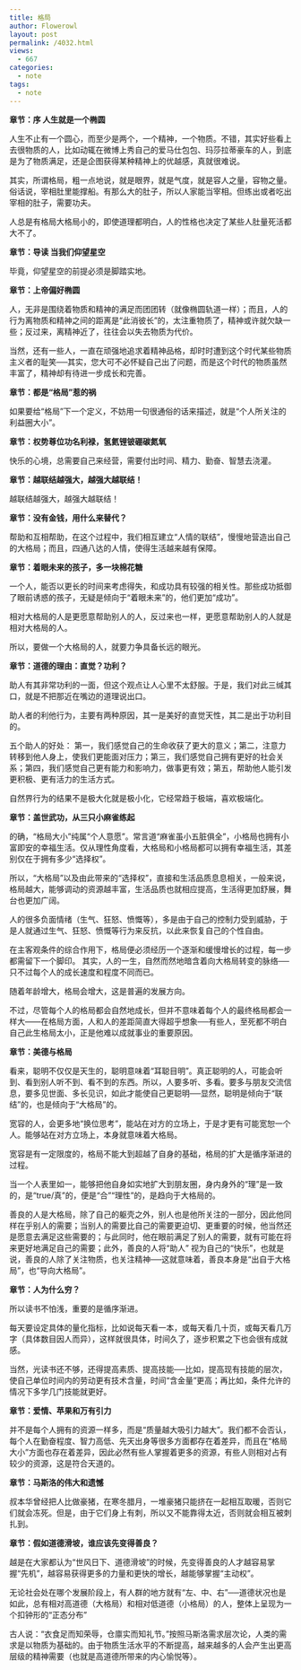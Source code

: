 ```yaml
---
title: 格局
author: Flowerowl
layout: post
permalink: /4032.html
views:
  - 667
categories:
  - note
tags:
  - note
---
```


**章节：序 人生就是一个椭圆**

人生不止有一个圆心，而至少是两个，一个精神，一个物质。不错，其实好些看上去很物质的人，比如动辄在微博上秀自己的爱马仕包包、玛莎拉蒂豪车的人，到底是为了物质满足，还是企图获得某种精神上的优越感，真就很难说。

其实，所谓格局，粗一点地说，就是眼界，就是气度，就是容人之量，容物之量。俗话说，宰相肚里能撑船。有那么大的肚子，所以人家能当宰相。但练出或者吃出宰相的肚子，需要功夫。

人总是有格局大格局小的，即使道理都明白，人的性格也决定了某些人肚量死活都大不了。

**章节：导读 当我们仰望星空**

毕竟，仰望星空的前提必须是脚踏实地。

**章节：上帝偏好椭圆**

人，无非是围绕着物质和精神的满足而团团转（就像椭圆轨道一样）；而且，人的行为离物质和精神之间的距离是“此消彼长”的，太注重物质了，精神或许就欠缺一些；反过来，离精神近了，往往会以失去物质为代价。

当然，还有一些人，一直在顽强地追求着精神品格，却时时遭到这个时代某些物质主义者的耻笑──其实，您大可不必怀疑自己出了问题，而是这个时代的物质虽然丰富了，精神却有待进一步成长和完善。

**章节：都是“格局”惹的祸**

如果要给“格局”下一个定义，不妨用一句很通俗的话来描述，就是“个人所关注的利益圈大小”。

**章节：权势尊位功名利禄，氢氦锂铍硼碳氮氧**

快乐的心境，总需要自己来经营，需要付出时间、精力、勤奋、智慧去浇灌。

**章节：越联结越强大，越强大越联结！**

越联结越强大，越强大越联结！

**章节：没有金钱，用什么来替代？**

帮助和互相帮助，在这个过程中，我们相互建立“人情的联结”，慢慢地营造出自己的大格局；而且，四通八达的人情，使得生活越来越有保障。

**章节：着眼未来的孩子，多一块棉花糖**

一个人，能否以更长的时间来考虑得失，和成功具有较强的相关性。那些成功抵御了眼前诱惑的孩子，无疑是倾向于“着眼未来”的，他们更加“成功”。

相对大格局的人是更愿意帮助别人的人，反过来也一样，更愿意帮助别人的人就是相对大格局的人。

所以，要做一个大格局的人，就要力争具备长远的眼光。

**章节：道德的理由：直觉？功利？**

助人有其非常功利的一面，但这个观点让人心里不太舒服。于是，我们对此三缄其口，就是不把那近在嘴边的道理说出口。

助人者的利他行为，主要有两种原因，其一是美好的直觉天性，其二是出于功利目的。

五个助人的好处：
第一，我们感觉自己的生命收获了更大的意义；第二，注意力转移到他人身上，使我们更能面对压力；第三，我们感觉自己拥有更好的社会关系；第四，我们感觉自己更有能力和影响力，做事更有效；第五，帮助他人能引发更积极、更有活力的生活方式。

自然界行为的结果不是极大化就是极小化，它经常趋于极端，喜欢极端化。

**章节：盖世武功，从三只小麻雀练起**

的确，“格局大小”纯属“个人意愿”。常言道“麻雀虽小五脏俱全”，小格局也拥有小富即安的幸福生活。仅从理性角度看，大格局和小格局都可以拥有幸福生活，其差别仅在于拥有多少“选择权”。

所以，“大格局”以及由此带来的“选择权”，直接和生活品质息息相关，一般来说，格局越大，能够调动的资源越丰富，生活品质也就相应提高，生活得更加舒展，舞台也更加广阔。

人的很多负面情绪（生气、狂怒、愤慨等），多是由于自己的控制力受到威胁，于是人就通过生气、狂怒、愤慨等行为来反抗，以此来恢复自己的个性自由。

在主客观条件的综合作用下，格局便必须经历一个逐渐和缓慢增长的过程，每一步都需留下一个脚印。
其实，人的一生，自然而然地暗含着向大格局转变的脉络──只不过每个人的成长速度和程度不同而已。

随着年龄增大，格局会增大，这是普遍的发展方向。

不过，尽管每个人的格局都会自然地成长，但并不意味着每个人的最终格局都会一样大——在格局方面，人和人的差距简直大得超乎想象──有些人，至死都不明白自己此生格局太小，正是他难以成就事业的重要原因。

**章节：美德与格局**

看来，聪明不仅仅是天生的，聪明意味着“耳聪目明”。真正聪明的人，可能会听到、看到别人听不到、看不到的东西。所以，人要多听、多看。要多与朋友交流信息，要多见世面、多长见识，如此才能使自己更聪明──显然，聪明是倾向于“联结”的，也是倾向于“大格局”的。

宽容的人，会更多地“换位思考”，能站在对方的立场上，于是才更有可能宽恕一个人。能够站在对方立场上，本身就意味着大格局。

宽容是有一定限度的，格局不能大到超越了自身的基础，格局的扩大是循序渐进的过程。

当一个人表里如一，能够把他自身如实地扩大到朋友圈，身内身外的“理”是一致的，是“true/真”的，便是“合”“理性”的，是趋向于大格局的。

善良的人是大格局，除了自己的躯壳之外，别人也是他所关注的一部分，因此他同样在乎别人的需要；当别人的需要比自己的需要更迫切、更重要的时候，他当然还是愿意去满足这些需要的；与此同时，他在眼前满足了别人的需要，就有可能在将来更好地满足自己的需要；此外，善良的人将“助人”
视为自己的“快乐”，也就是说，善良的人除了关注物质，也关注精神──这就意味着，善良本身是“出自于大格局”，也“导向大格局”。

**章节：人为什么穷？**

所以读书不怕浅，重要的是循序渐进。

每天要设定具体的量化指标，比如说每天看一本，或每天看几十页，或每天看几万字（具体数目因人而异），这样就很具体，时间久了，逐步积累之下也会很有成就感。

当然，光读书还不够，还得提高素质、提高技能──比如，提高现有技能的层次，使自己单位时间内的劳动更有技术含量，时间“含金量”更高；再比如，条件允许的情况下多学几门技能就更好。

**章节：爱情、苹果和万有引力**

并不是每个人拥有的资源一样多，而是“质量越大吸引力越大”。我们都不会否认，每个人在勤奋程度、智力高低、先天出身等很多方面都存在着差异，而且在“格局大小”方面也存在着差异，因此必然有些人掌握着更多的资源，有些人则相对占有较少的资源，这是符合天道的。

**章节：马斯洛的伟大和遗憾**

叔本华曾经把人比做豪猪，在寒冬腊月，一堆豪猪只能挤在一起相互取暖，否则它们就会冻死。但是，由于它们身上有刺，所以又不能靠得太近，否则就会相互被刺扎到。

**章节：假如道德滑坡，谁应该先变得善良？**

越是在大家都认为“世风日下、道德滑坡”的时候，先变得善良的人才越容易掌握“先机”，越容易获得更多的力量和更快的增长，越能够掌握“主动权”。

无论社会处在哪个发展阶段上，有人群的地方就有“左、中、右”──道德状况也是如此，总有相对高道德（大格局）和相对低道德（小格局）的人，整体上呈现为一个扣钟形的“正态分布”

古人说：“衣食足而知荣辱，仓廪实而知礼节。”按照马斯洛需求层次论，人类的需求是以物质为基础的。由于物质生活水平的不断提高，越来越多的人会产生出更高层级的精神需要（也就是高道德所带来的内心愉悦等）。
